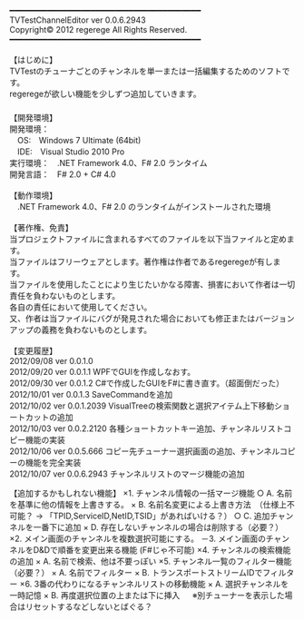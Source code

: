 ﻿﻿━━━━━━━━━━━━━━━━━━━━━━━━━━━━━━━━━━━━━━━━<br/>
                       TVTestChannelEditor   ver 0.0.6.2943<br/>
                          Copyright© 2012 regerege  All Rights Reserved.<br/>
━━━━━━━━━━━━━━━━━━━━━━━━━━━━━━━━━━━━━━━━<br/>
<br/>
【はじめに】<br/>
TVTestのチューナごとのチャンネルを単一または一括編集するためのソフトです。<br/>
regeregeが欲しい機能を少しずつ追加していきます。<br/>
<br/>
【開発環境】<br/>
開発環境：<br/>
　OS:　Windows 7 Ultimate (64bit)<br/>
　IDE:　Visual Studio 2010 Pro<br/>
実行環境：　.NET Framework 4.0、F# 2.0 ランタイム<br/>
開発言語：　F# 2.0 + C# 4.0<br/>
<br/>
【動作環境】<br/>
　.NET Framework 4.0、F# 2.0 のランタイムがインストールされた環境<br/>
<br/>
【著作権、免責】<br/>
当プロジェクトファイルに含まれるすべてのファイルを以下当ファイルと定めます。<br/>
当ファイルはフリーウェアとします。著作権は作者であるregeregeが有します。<br/>
当ファイルを使用したことにより生じたいかなる障害、損害において作者は一切責任を負わないものとします。<br/>
各自の責任において使用してください。<br/>
又、作者は当ファイルにバグが発見された場合においても修正またはバージョンアップの義務を負わないものとします。<br/>
<br/>
【変更履歴】<br/>
2012/09/08  ver 0.0.1.0<br/>
2012/09/20  ver 0.0.1.1     WPFでGUIを作成しなおす。<br/>
2012/09/30  ver 0.0.1.2     C#で作成したGUIをF#に書き直す。（超面倒だった）<br/>
2012/10/01  ver 0.0.1.3     SaveCommandを追加<br/>
2012/10/02  ver 0.0.1.2039  VisualTreeの検索関数と選択アイテム上下移動ショートカットの追加<br/>
2012/10/03  ver 0.0.2.2120  各種ショートカットキー追加、チャンネルリストコピー機能の実装<br/>
2012/10/06  ver 0.0.5.666   コピー先チューナー選択画面の追加、チャンネルコピーの機能を完全実装<br/>
2012/10/07  ver 0.0.6.2943  チャンネルリストのマージ機能の追加<br/>


【追加するかもしれない機能】
×1. チャンネル情報の一括マージ機能
○ A. 名前を基準に他の情報を上書きする。
× B. 名前名変更による上書き方法　（仕様上不可能？ -> 「TPID,ServiceID,NetID,TSID」があればいける？）
○ C. 追加チャンネルを一番下に追加
× D. 存在しないチャンネルの場合は削除する（必要？）
×2. メイン画面のチャンネルを複数選択可能にする。
－3. メイン画面のチャンネルをD&Dで順番を変更出来る機能 (F#じゃ不可能)
×4. チャンネルの検索機能の追加
× A. 名前で検索、他は不要っぽい
×5. チャンネル一覧のフィルター機能　（必要？）
× A. 名前でフィルター
× B. トランスポートストリームIDでフィルター
×6. 3番の代わりになるチャンネルリストの移動機能
× A. 選択チャンネルを一時記憶
× B. 再度選択位置の上または下に挿入
　 ※別チューナーを表示した場合はリセットするなどしないとばぐる？
